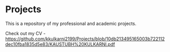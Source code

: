 # Projects

This is a repository of my professional and academic projects. 

Check out my CV - https://github.com/kkulkarni2199/Projects/blob/10db213495165003b722112dec10fba1835d5e83/KAUSTUBH%20KULKARNI.pdf

